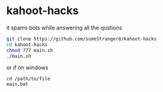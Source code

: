 # kahoot-hacks

it spams bots while answering
all the qustions

```bash
git clone https://github.com/someStranger8/kahoot-hacks
cd kahoot-hacks
chmod 777 main.sh
./main.sh
```

or if on windows

```
cd /path/to/file
main.bat
```
